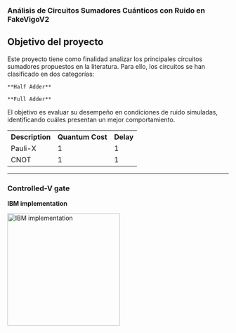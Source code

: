 
###  Análisis de Circuitos Sumadores Cuánticos con Ruido en FakeVigoV2
## Objetivo del proyecto

Este proyecto tiene como finalidad analizar los principales circuitos sumadores propuestos en la literatura.
Para ello, los circuitos se han clasificado en dos categorías:

    **Half Adder**

    **Full Adder**
El objetivo es evaluar su desempeño en condiciones de ruido simuladas, identificando cuáles presentan un mejor comportamiento.

<table>
  <tr>    
    <th>Description</th>
    <th>Quantum Cost</th>
    <th>Delay</th>
  </tr>
  <tr>
    <td>Pauli-X</td>
    <td>1</td>
    <td>1</td>
  </tr>
    <tr>
    <td>CNOT</td>
    <td>1</td>
    <td>1</td>
  </tr>
  </table>
 <hr> 

### Controlled-V gate

**IBM implementation**

<img width="256" alt="IBM implementation" src="https://github.com/nelsongarrido/quantumAdders-/assets/6036814/10565829-55cd-4420-9d32-344eba7a12ac">
